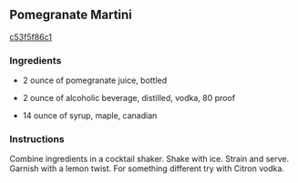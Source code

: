 ## Pomegranate Martini

[c53f5f86c1](http://www.food.com/recipe/pomegranate-martini-428503)

### Ingredients

 - 2 ounce of pomegranate juice, bottled

 - 2 ounce of alcoholic beverage, distilled, vodka, 80 proof

 - 14 ounce of syrup, maple, canadian

### Instructions

Combine ingredients in a cocktail shaker. Shake with ice. Strain and serve. Garnish with a lemon twist. For something different try with Citron vodka.